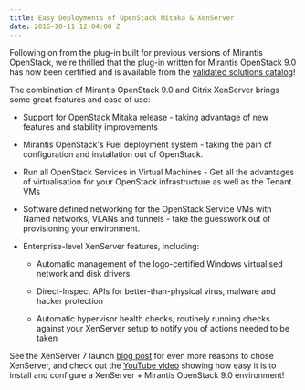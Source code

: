 ```yaml
---
title: Easy Deployments of OpenStack Mitaka & XenServer
date: 2016-10-11 12:04:00 Z
---
```


Following on from the plug-in built for previous versions of Mirantis OpenStack, we're thrilled that the plug-in written for Mirantis OpenStack 9.0 has now been certified and is available from the [validated solutions catalog](https://www.mirantis.com/validated-solution-integrations/fuel-plugins/)!

The combination of Mirantis OpenStack 9.0 and Citrix XenServer brings some great features and ease of use:

* Support for OpenStack Mitaka release - taking advantage of new features and stability improvements

* Mirantis OpenStack's Fuel deployment system - taking the pain of configuration and installation out of OpenStack.

* Run all OpenStack Services in Virtual Machines - Get all the advantages of virtualisation for your OpenStack infrastructure as well as the Tenant VMs

* Software defined networking for the OpenStack Service VMs with Named networks, VLANs and tunnels - take the guesswork out of provisioning your environment.

* Enterprise-level XenServer features, including:

  * Automatic management of the logo-certified Windows virtualised network and disk drivers.

  * Direct-Inspect APIs for better-than-physical virus, malware and hacker protection

  * Automatic hypervisor health checks, routinely running checks against your XenServer setup to notify you of actions needed to be taken

See the XenServer 7 launch [blog post](https://www.citrix.com/blogs/2016/05/24/xenserver-7-whats-new/) for even more reasons to chose XenServer, and check out the [YouTube video](https://www.youtube.com/watch?v=n7OJ7Eyj77I) showing how easy it is to install and configure a XenServer \+ Mirantis OpenStack 9.0 environment!